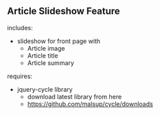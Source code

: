 Article Slideshow Feature
----------------------------

includes:
+ slideshow for front page with
  + Article image
  + Article title
  + Article summary

requires:
+ jquery-cycle library 
  + download latest library from here 
  + https://github.com/malsup/cycle/downloads

